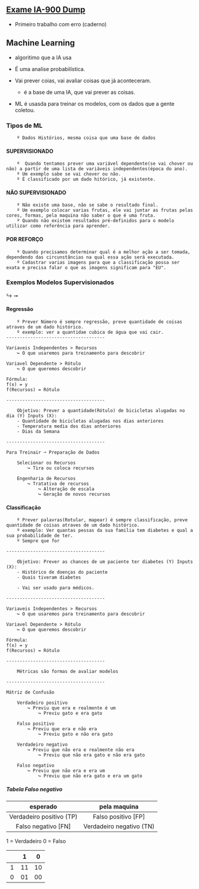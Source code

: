 <h2><a href="https://www.examtopics.com/exams/microsoft/ai-900/">Exame IA-900 Dump</a> </h2>

 - Primeiro trabalho com erro (caderno)
 
## Machine Learning

 - algoritimo que a IA usa
 - É uma analise probabilística.
 - Vai prever coias, vai avaliar coisas que já aconteceram.
    - é a base de uma IA, que vai prever as coisas.

- ML é usasda para treinar os modelos, com os dados que a gente coletou.

<h3>Tipos de ML</h3>

```
    º Dados Histórios, mesma coisa que uma base de dados
``` 

<h4>SUPERVISIONADO</h4>
 
```
    º  Quando tentamos prever uma variável dependente(se vai chover ou não) a partir de uma lista de variáveis independentes(época do ano).
    º Um exemplo sabe se vai chover ou não.
    º É classificado por um dado hitórico, já existente.
```

<h4>NÃO SUPERVISIONADO</h4>
 
```
    º Não existe uma base, não se sabe o resultado final.
    º Um exemplo colocar varias frutas, ele vai juntar as frutas pelas cores, formas, pela maquina não saber o que é uma fruta.
    º Quando não existem resultados pré-definidos para o modelo utilizar como referência para aprender.
```

<h4>POR REFORÇO</h4>

```
    º Quando precisamos determinar qual é a melhor ação a ser tomada, dependendo das circunstâncias na qual essa ação será executada.
    º Cadastrar varias imagens para que a classificação possa ser exata e precisa falar o que as imagens significam para "EU".
```

<h3>Exemplos Modelos Supervisionados</h3>
↪ 
➞
<h4>Regressão</h4>

```
    º Prever Número é sempre regressão, preve quantidade de coisas atraves de um dado histórico.
    º exemplo: ver a quantidae cubica de água que vai cair.
-------------------------------------

Variaveis Independentes > Recursos
    ↪ O que usaremos para treinamento para descobrir

Variavel Dependente > Rótulo
    ↪ O que queremos descobrir

Fórmula:
f(x) = y
f(Recursos) = Rótulo
    
-------------------------------------

    Objetivo: Prever a quantidade(Rótulo) de bicicletas alugadas no dia (Y) Inputs (X):
    - Quantidade de bicicletas alugadas nos dias anteriores
    - Temperatura media dos dias anteriores
    - Dias da Semana

-------------------------------------

Para Treinair ➞ Preparação de Dados

    Selecionar os Recursos
        ↪ Tira ou coloca recursos

    Engenharia de Recursos
        ↪ Tratativa de recursos 
            ↪ Alteração de escala
            ↪ Geração de novos recursos
```

<h4>Classificação</h4>

```
    º Prever palavras(Rotular, mapear) é sempre classificação, preve quantidade de coisas atraves de um dado histórico.
    º exemplo: Ver quantas pessas da sua familia tem diabetes e qual a sua probabilidade de ter.
    º Sempre que for 

-------------------------------------

    Objetivo: Prever as chances de um paciente ter diabetes (Y) Inputs (X):
    - Histórico de doenças do paciente
    - Quais tiveram diabetes
    
    - Vai ser usado para médicos. 

-------------------------------------

Variaveis Independentes > Recursos
    ↪ O que usaremos para treinamento para descobrir

Variavel Dependente > Rótulo
    ↪ O que queremos descobrir

Fórmula:
f(x) = y
f(Recursos) = Rótulo

-------------------------------------

    Métricas são formas de avaliar modelos

-------------------------------------

Mátriz de Confusão

    Verdadeiro positivo
        ↪ Previu que era e realmente é um
            ↪ Previu gato e era gato

    Falso positivo
        ↪ Previu que era e não era
            ↪ Previu gato e não era gato

    Verdadeiro negativo
        ↪ Previu que não era e realmente não era
            ↪ Previu que não era gato e não era gato

    Falso negativo
        ↪ Previu que não era e era um
            ↪ Previu que não era gato e era um gato

```
<h5>Tabela Falso negativo</h5>

esperado | pela maquina
:---: | :---: 
Verdadeiro positivo (TP) | Falso positivo [FP]
Falso negativo [FN] | Verdadeiro negativo (TN)

1 = Verdadeiro
0 = Falso

ㅤ | 1 | 0
:---: | :---: | :---:
1 | 11 | 10
0 | 01 | 00